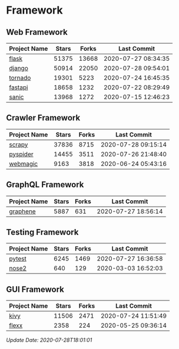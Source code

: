 # Framework

## Web Framework

| Project Name | Stars | Forks | Last Commit |
| ------------ | ----- | ----- | ----------- |
| [flask](https://github.com/pallets/flask) | 51375 | 13668 | 2020-07-27 08:34:35 |
| [django](https://github.com/django/django) | 50914 | 22050 | 2020-07-28 09:54:01 |
| [tornado](https://github.com/tornadoweb/tornado) | 19301 | 5223 | 2020-07-24 16:45:35 |
| [fastapi](https://github.com/tiangolo/fastapi) | 18658 | 1232 | 2020-07-22 08:29:49 |
| [sanic](https://github.com/huge-success/sanic) | 13968 | 1272 | 2020-07-15 12:46:23 |

## Crawler Framework

| Project Name | Stars | Forks | Last Commit |
| ------------ | ----- | ----- | ----------- |
| [scrapy](https://github.com/scrapy/scrapy) | 37836 | 8715 | 2020-07-28 09:15:14 |
| [pyspider](https://github.com/binux/pyspider) | 14455 | 3511 | 2020-07-26 21:48:40 |
| [webmagic](https://github.com/code4craft/webmagic) | 9163 | 3818 | 2020-06-24 05:43:16 |

## GraphQL Framework

| Project Name | Stars | Forks | Last Commit |
| ------------ | ----- | ----- | ----------- |
| [graphene](https://github.com/graphql-python/graphene) | 5887 | 631 | 2020-07-27 18:56:14 |

## Testing Framework

| Project Name | Stars | Forks | Last Commit |
| ------------ | ----- | ----- | ----------- |
| [pytest](https://github.com/pytest-dev/pytest) | 6245 | 1469 | 2020-07-27 16:36:58 |
| [nose2](https://github.com/nose-devs/nose2) | 640 | 129 | 2020-03-03 16:52:03 |

## GUI Framework

| Project Name | Stars | Forks | Last Commit |
| ------------ | ----- | ----- | ----------- |
| [kivy](https://github.com/kivy/kivy) | 11506 | 2471 | 2020-07-24 11:51:49 |
| [flexx](https://github.com/flexxui/flexx) | 2358 | 224 | 2020-05-25 09:36:14 |

*Update Date: 2020-07-28T18:01:01*